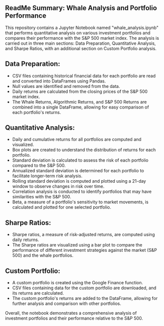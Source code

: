 ## ReadMe Summary: Whale Analysis and Portfolio Performance

This repository contains a Jupyter Notebook named "whale_analysis.ipynb" that performs quantitative analysis on various investment portfolios and compares their performance with the S&P 500 market index. The analysis is carried out in three main sections: Data Preparation, Quantitative Analysis, and Sharpe Ratios, with an additional section on Custom Portfolio analysis.

## Data Preparation:
- CSV files containing historical financial data for each portfolio are read and converted into DataFrames using Pandas.
- Null values are identified and removed from the data.
- Daily returns are calculated from the closing prices of the S&P 500 market index.
- The Whale Returns, Algorithmic Returns, and S&P 500 Returns are combined into a single DataFrame, allowing for easy comparison of each portfolio's returns.

## Quantitative Analysis:
- Daily and cumulative returns for all portfolios are computed and visualized.
- Box plots are created to understand the distribution of returns for each portfolio.
- Standard deviation is calculated to assess the risk of each portfolio compared to the S&P 500.
- Annualized standard deviation is determined for each portfolio to facilitate longer-term risk analysis.
- Rolling standard deviation is computed and plotted using a 21-day window to observe changes in risk over time.
- Correlation analysis is conducted to identify portfolios that may have similarities with the S&P 500.
- Beta, a measure of a portfolio's sensitivity to market movements, is calculated and plotted for one selected portfolio.

## Sharpe Ratios:
- Sharpe ratios, a measure of risk-adjusted returns, are computed using daily returns.
- The Sharpe ratios are visualized using a bar plot to compare the performance of different investment strategies against the market (S&P 500) and the whale portfolios.

## Custom Portfolio:
- A custom portfolio is created using the Google Finance function.
- CSV files containing data for the custom portfolio are downloaded, and its returns are calculated.
- The custom portfolio's returns are added to the DataFrame, allowing for further analysis and comparison with other portfolios.

Overall, the notebook demonstrates a comprehensive analysis of investment portfolios and their performance relative to the S&P 500.